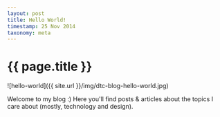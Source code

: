 ```yaml
---
layout: post
title: Hello World!
timestamp: 25 Nov 2014
taxonomy: meta
---
```


# {{ page.title }}

![hello-world]({{ site.url }}/img/dtc-blog-hello-world.jpg)

Welcome to my blog :) Here you'll find posts & articles about the topics I care about (mostly, technology and design).
